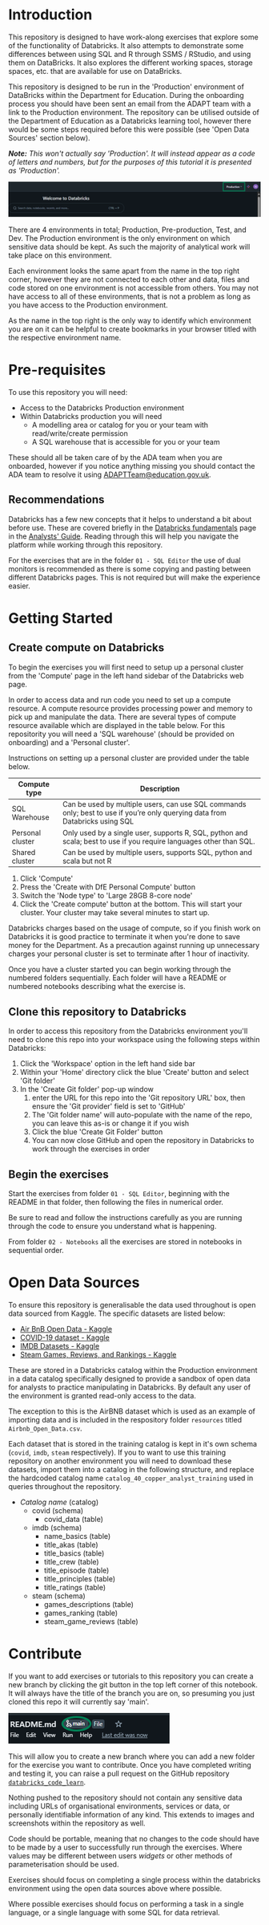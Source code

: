 # Introduction 

This repository is designed to have work-along exercises that explore some of the functionality of Databricks. It also attempts to demonstrate some differences between using SQL and R through SSMS / RStudio, and using them on DataBricks. It also explores the different working spaces, storage spaces, etc. that are available for use on DataBricks.

This repository is designed to be run in the 'Production' environment of DataBricks within the Department for Education. During the onboarding process you should have been sent an email from the ADAPT team with a link to the Production environment. The repository can be utilised outside of the Department of Education as a Databricks learning tool, however there would be some steps required before this were possible (see 'Open Data Sources' section below).

_**Note:** This won't actually say 'Production'. It will instead appear as a code of letters and numbers, but for the purposes of this tutorial it is presented as 'Production'._

![](images/databricks-readme-environment.png)

There are 4 environments in total; Production, Pre-production, Test, and Dev. The Production environment is the only environment on which sensitive data should be kept. As such the majority of analytical work will take place on this environment. 

Each environment looks the same apart from the name in the top right corner, however they are not connected to each other and data, files and code stored on one environment is not accessible from others. You may not have access to all of these environments, that is not a problem as long as you have access to the Production environment.

As the name in the top right is the only way to identify which environment you are on it can be helpful to create bookmarks in your browser titled with the respective environment name.

# Pre-requisites

To use this repository you will need:
- Access to the Databricks Production environment
- Within Databricks production you will need
   - A modelling area or catalog for you or your team with read/write/create permission
   - A SQL warehouse that is accessible for you or your team


These should all be taken care of by the ADA team when you are onboarded, however if you notice anything missing you should contact the ADA team to resolve it using [ADAPTTeam@education.gov.uk](mailto:ADAPTTeam@education.gov.uk).

## Recommendations

Databricks has a few new concepts that it helps to understand a bit about before use. These are covered briefly in the [Databricks fundamentals](https://dfe-analytical-services.github.io/analysts-guide/ADA/databricks_fundamentals.html) page in the [Analysts' Guide](https://dfe-analytical-services.github.io/analysts-guide/). Reading through this will help you navigate the platform while working through this repository.

For the exercises that are in the folder `01 - SQL Editor` the use of dual monitors is recommended as there is some copying and pasting between different Databricks pages. This is not required but will make the experience easier.

# Getting Started

## Create compute on Databricks 
To begin the exercises you will first need to setup up a personal cluster from the 'Compute' page in the left hand sidebar of the Databricks web page.

In order to access data and run code you need to set up a compute resource. A compute resource provides processing power and memory to pick up and manipulate the data. There are several types of compute resource available which are displayed in the table below. For this repositority you will need a 'SQL warehouse' (should be provided on onboarding) and a 'Personal cluster'.

Instructions on setting up a personal cluster are provided under the table below.

| Compute type | Description |
| ------------ | ----------- |
| SQL Warehouse | Can be used by multiple users, can use SQL commands only; best to use if you’re only querying data from Databricks using SQL |
| Personal cluster | Only used by a single user, supports R, SQL, python and scala; best to use if you require languages other than SQL. |
| Shared cluster | Can be used by multiple users, supports SQL, python and scala but not R |

1. Click 'Compute'
2. Press the 'Create with DfE Personal Compute' button
3. Switch the 'Node type' to 'Large 28GB 8-core node'
4. Click the 'Create compute' button at the bottom. This will start your cluster. Your cluster may take several minutes to start up.

Databricks charges based on the usage of compute, so if you finish work on Databricks it is good practice to terminate it when you're done to save money for the Department. As a precaution against running up unnecessary charges your personal cluster is set to terminate after 1 hour of inactivity. 

Once you have a cluster started you can begin working through the numbered folders sequentially. Each folder will have a README or numbered notebooks describing what the exercise is.


## Clone this repository to Databricks

In order to access this repository from the Databricks environment you'll need to clone this repo into your workspace using the following steps within Databricks:

1. Click the 'Workspace' option in the left hand side bar
2. Within your 'Home' directory click the blue 'Create' button and select 'Git folder'
3. In the 'Create Git folder' pop-up window 
   1. enter the URL for this repo into the 'Git repository URL' box, then ensure the 'Git provider' field is set to 'GitHub'
   2. The 'Git folder name' will auto-populate with the name of the repo, you can leave this as-is or change it if you wish
   3. Click the blue 'Create Git Folder' button
   4. You can now close GitHub and open the repository in Databricks to work through the exercises in order
  
## Begin the exercises

Start the exercises from folder `01 - SQL Editor`, beginning with the README in that folder, then following the files in numerical order.

Be sure to read and follow the instructions carefully as you are running through the code to ensure you understand what is happening.

From folder `02 - Notebooks` all the exercises are stored in notebooks in sequential order.

# Open Data Sources

To ensure this repository is generalisable the data used throughout is open data sourced from Kaggle. The specific datasets are listed below:

 - [Air BnB Open Data - Kaggle](https://www.kaggle.com/datasets/arianazmoudeh/airbnbopendata)
 - [COVID-19 dataset - Kaggle](https://www.kaggle.com/datasets/georgesaavedra/covid19-dataset)
 - [IMDB Datasets - Kaggle](https://www.kaggle.com/datasets/kunwarakash/imdbdatasets)
 - [Steam Games, Reviews, and Rankings - Kaggle](https://www.kaggle.com/datasets/mohamedtarek01234/steam-games-reviews-and-rankings)

These are stored in a Databricks catalog within the Production environment in a data catalog specifically designed to provide a sandbox of open data for analysts to practice manipulating in Databricks. By default any user of the environment is granted read-only access to the data.

The exception to this is the AirBNB dataset which is used as an example of importing data and is included in the respository folder `resources` titled `Airbnb_Open_Data.csv`. 

Each dataset that is stored in the training catalog is kept in it's own schema (`covid`, `imdb`, `steam` respectively). If you to want to use this training repository on another environment you will need to download these datasets, import them into a catalog in the following structure, and replace the hardcoded catalog name `catalog_40_copper_analyst_training` used in queries throughout the repository.

 - _Catalog name_ (catalog)
      - covid (schema)
         - covid_data (table)
      - imdb (schema)
         - name_basics (table)
         - title_akas (table)
         - title_basics (table)
         - title_crew (table)
         - title_episode (table)
         - title_principles (table)
         - title_ratings (table)
      - steam (schema)
         - games_descriptions (table)
         - games_ranking (table)
         - steam_game_reviews (table)

# Contribute
If you want to add exercises or tutorials to this repository you can create a new branch by clicking the git button in the top left corner of this notebook. It will always have the title of the branch you are on, so presuming you just cloned this repo it will currently say 'main'.

![Git button](images/git-button.png)

This will allow you to create a new branch where you can add a new folder for the exercise you want to contribute. Once you have completed writing and testing it, you can raise a pull request on the GitHub repository [`databricks_code_learn`](https://github.com/dfe-analytical-services/databricks_code_learn.git).

Nothing pushed to the repository should not contain any sensitive data including URLs of organisational environments, services or data, or personally identifiable information of any kind. This extends to images and screenshots within the repository as well.

Code should be portable, meaning that no changes to the code should have to be made by a user to successfully run through the exercises. Where values may be different between users _widgets_ or other methods of parameterisation should be used.

Exercises should focus on completing a single process within the databricks environment using the open data sources above where possible. 

Where possible exercises should focus on performing a task in a single language, or a single language with some SQL for data retrieval.